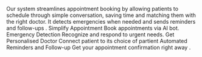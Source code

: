 Our system streamlines appointment booking by allowing patients to schedule through simple conversation, saving time and matching them with the right doctor. It detects emergencies when needed and sends reminders and follow-ups .
Simplify Appointment
Book appointments via AI bot.
Emergency Detection
Recognize and respond to urgent needs.
Get Personalised Doctor
Connect patient to its choice of partient
Automated Reminders and Follow-up
Get your appointment confirmation right away .
